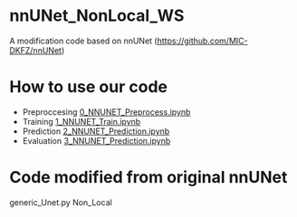 # nnUNet_NonLocal_WS
A modification code based on nnUNet (https://github.com/MIC-DKFZ/nnUNet)

# How to use our code
- Preproccesing [0_NNUNET_Preprocess.ipynb](https://github.com/kevinkwshin/nnUNet_NonLocal_WS/blob/main/0_NNUNET_Preprocess.ipynb)
- Training [1_NNUNET_Train.ipynb](https://github.com/kevinkwshin/nnUNet_NonLocal_WS/blob/main/0_NNUNET_Preprocess.ipynb)
- Prediction [2_NNUNET_Prediction.ipynb](https://github.com/kevinkwshin/nnUNet_NonLocal_WS/blob/main/0_NNUNET_Preprocess.ipynb)
- Evaluation [3_NNUNET_Prediction.ipynb](https://github.com/kevinkwshin/nnUNet_NonLocal_WS/blob/main/0_NNUNET_Preprocess.ipynb)

# Code modified from original nnUNet
generic_Unet.py Non_Local

